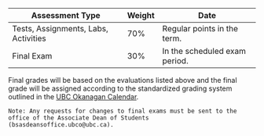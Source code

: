 
| Assessment Type                      | Weight | Date                          |
|--------------------------------------|--------|-------------------------------|
| Tests, Assignments, Labs, Activities | 70%    | Regular points in the term.   |
| Final Exam                           | 30%    | In the scheduled exam period. |

Final grades will be based on the evaluations listed above and the final grade will be assigned according to the standardized grading system outlined in the [UBC Okanagan Calendar](http://okanagan.students.ubc.ca/calendar/).

```{note}
Note: Any requests for changes to final exams must be sent to the office of the Associate Dean of Students (bsasdeansoffice.ubco@ubc.ca).
```